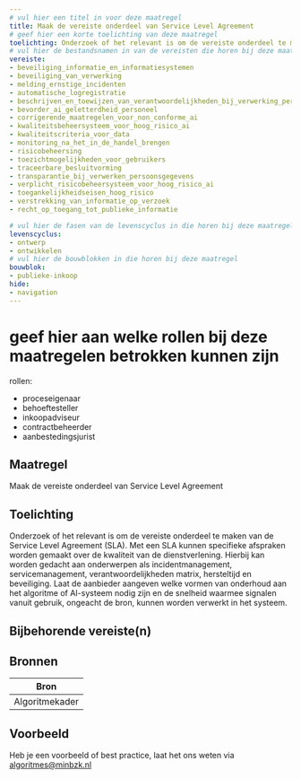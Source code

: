 ```yaml
---
# vul hier een titel in voor deze maatregel
title: Maak de vereiste onderdeel van Service Level Agreement
# geef hier een korte toelichting van deze maatregel
toelichting: Onderzoek of het relevant is om de vereiste onderdeel te maken van de Service Level Agreement. Met een SLA kunnen specifieke afspraken worden gemaakt over de kwaliteit van de dienstverlening.
# vul hier de bestandsnamen in van de vereisten die horen bij deze maatregel
vereiste: 
- beveiliging_informatie_en_informatiesystemen
- beveiliging_van_verwerking
- melding_ernstige_incidenten
- automatische_logregistratie
- beschrijven_en_toewijzen_van_verantwoordelijkheden_bij_verwerking_persoonsgegevens
- bevorder_ai_geletterdheid_personeel
- corrigerende_maatregelen_voor_non_conforme_ai
- kwaliteitsbeheersysteem_voor_hoog_risico_ai
- kwaliteitscriteria_voor_data
- monitoring_na_het_in_de_handel_brengen
- risicobeheersing
- toezichtmogelijkheden_voor_gebruikers
- traceerbare_besluitvorming
- transparantie_bij_verwerken_persoonsgegevens
- verplicht_risicobeheersysteem_voor_hoog_risico_ai
- toegankelijkheidseisen_hoog_risico
- verstrekking_van_informatie_op_verzoek
- recht_op_toegang_tot_publieke_informatie

# vul hier de fasen van de levenscyclus in die horen bij deze maatregel
levenscyclus: 
- ontwerp
- ontwikkelen
# vul hier de bouwblokken in die horen bij deze maatregel
bouwblok: 
- publieke-inkoop
hide:
- navigation
---
```

# geef hier aan welke rollen bij deze maatregelen betrokken kunnen zijn
rollen:
- proceseigenaar
- behoeftesteller
- inkoopadviseur
- contractbeheerder
- aanbestedingsjurist

<!-- Let op! onderstaande regel met 'tags' niet weghalen! Deze maakt automatisch de knopjes op basis van de metadata  -->
<!-- tags -->

## Maatregel
<!-- Vul hier een omschrijving in van wat deze maatregel inhoudt. -->
Maak de vereiste onderdeel van Service Level Agreement

## Toelichting
<!-- Geef hier een toelichting van deze maatregel -->
Onderzoek of het relevant is om de vereiste onderdeel te maken van de Service Level Agreement (SLA). Met een SLA kunnen specifieke afspraken worden gemaakt over de kwaliteit van de dienstverlening. Hierbij kan worden gedacht aan onderwerpen als incidentmanagement, servicemanagement, verantwoordelijkheden matrix, hersteltijd en beveiliging.  Laat de aanbieder aangeven welke vormen van onderhoud aan het algoritme of AI-systeem nodig zijn en de snelheid waarmee signalen vanuit gebruik, ongeacht de bron, kunnen worden verwerkt in het systeem.

## Bijbehorende vereiste(n)
<!-- Hier volgt een lijst met vereisten op basis van de in de metadata ingevulde vereiste -->

<!-- Let op! onderstaande regel met 'list_vereisten_on_maatregelen_page' niet weghalen! Deze maakt automatisch een lijst van bijbehorende verseisten op basis van de metadata  -->
<!-- list_vereisten_on_maatregelen_page -->

## Bronnen 
<!-- Vul hier de relevante bronnen in voor deze maatregel -->

| Bron                        |
|-----------------------------|
| Algoritmekader |        

## Voorbeeld
<!-- Voeg hier een voorbeeld toe, door er bijvoorbeeld naar te verwijzen -->

Heb je een voorbeeld of best practice, laat het ons weten via [algoritmes@minbzk.nl](mailto:algoritmes@minbzk.nl)

